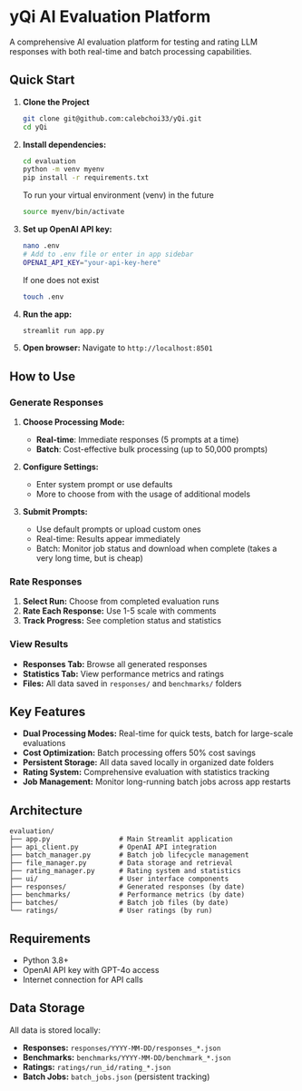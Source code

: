 # yQi AI Evaluation Platform

A comprehensive AI evaluation platform for testing and rating LLM responses with both real-time and batch processing capabilities.

## Quick Start

1. **Clone the Project**
   ```bash
   git clone git@github.com:calebchoi33/yQi.git
   cd yQi
   ```

2. **Install dependencies:**
   ```bash
   cd evaluation
   python -m venv myenv
   pip install -r requirements.txt
   ```
   To run your virtual environment (venv) in the future
   ```bash
   source myenv/bin/activate
   ```

4. **Set up OpenAI API key:**
   ```bash
   nano .env
   # Add to .env file or enter in app sidebar
   OPENAI_API_KEY="your-api-key-here"
   ```
   If one does not exist
   ```bash
   touch .env
   ```
6. **Run the app:**
   ```bash
   streamlit run app.py
   ```

7. **Open browser:** Navigate to `http://localhost:8501`

## How to Use

### Generate Responses
1. **Choose Processing Mode:**
   - **Real-time**: Immediate responses (5 prompts at a time)
   - **Batch**: Cost-effective bulk processing (up to 50,000 prompts)

2. **Configure Settings:**
   - Enter system prompt or use defaults
   - More to choose from with the usage of additional models

3. **Submit Prompts:**
   - Use default prompts or upload custom ones
   - Real-time: Results appear immediately
   - Batch: Monitor job status and download when complete (takes a very long time, but is cheap)

### Rate Responses
1. **Select Run:** Choose from completed evaluation runs
2. **Rate Each Response:** Use 1-5 scale with comments
3. **Track Progress:** See completion status and statistics

### View Results
- **Responses Tab:** Browse all generated responses
- **Statistics Tab:** View performance metrics and ratings
- **Files:** All data saved in `responses/` and `benchmarks/` folders

## Key Features

- **Dual Processing Modes:** Real-time for quick tests, batch for large-scale evaluations
- **Cost Optimization:** Batch processing offers 50% cost savings
- **Persistent Storage:** All data saved locally in organized date folders
- **Rating System:** Comprehensive evaluation with statistics tracking
- **Job Management:** Monitor long-running batch jobs across app restarts

## Architecture

```
evaluation/
├── app.py                 # Main Streamlit application
├── api_client.py          # OpenAI API integration
├── batch_manager.py       # Batch job lifecycle management
├── file_manager.py        # Data storage and retrieval
├── rating_manager.py      # Rating system and statistics
├── ui/                    # User interface components
├── responses/             # Generated responses (by date)
├── benchmarks/            # Performance metrics (by date)
├── batches/               # Batch job files (by date)
└── ratings/               # User ratings (by run)
```

## Requirements

- Python 3.8+
- OpenAI API key with GPT-4o access
- Internet connection for API calls

## Data Storage

All data is stored locally:
- **Responses:** `responses/YYYY-MM-DD/responses_*.json`
- **Benchmarks:** `benchmarks/YYYY-MM-DD/benchmark_*.json`
- **Ratings:** `ratings/run_id/rating_*.json`
- **Batch Jobs:** `batch_jobs.json` (persistent tracking)
